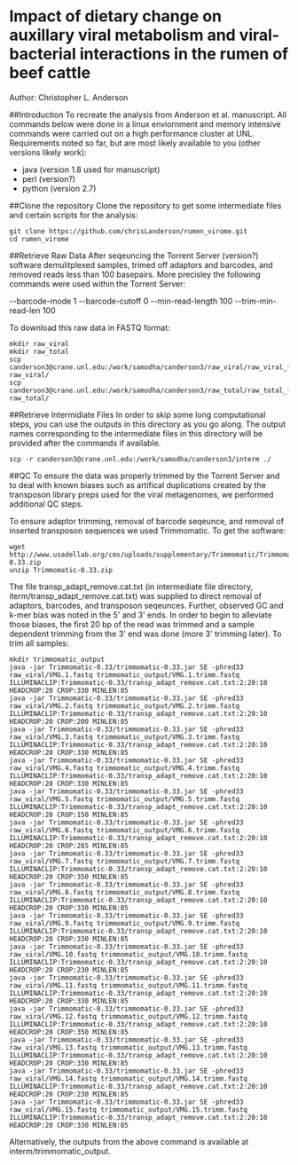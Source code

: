 Impact of dietary change on auxillary viral metabolism and viral-bacterial interactions in the rumen of beef cattle
===============
Author: Christopher L. Anderson


##Introduction
To recreate the analysis from Anderson et al. manuscript.  All commands below were done in a linux enviornment and memory intensive commands were carried out on a high performance cluster at UNL.  Requirements noted so far, but are most likely available to you (other versions likely work):

- java (version 1.8 used for manuscript)
- perl (version?)
- python (version 2.7)


##Clone the repository
Clone the repository to get some intermediate files and certain scripts for the analysis:


    git clone https://github.com/chrisLanderson/rumen_virome.git
    cd rumen_virome

##Retrieve Raw Data
After seqeuncing the Torrent Server (version?) software demulitplexed samples, trimed off adaptors and barcodes, and removed reads less than 100 basepairs. More precisley the following commands were used within the Torrent Server:

--barcode-mode 1 --barcode-cutoff 0 --min-read-length 100 --trim-min-read-len 100


To download this raw data in FASTQ format:

    mkdir raw_viral
    mkdir raw_total
    scp canderson3@crane.unl.edu:/work/samodha/canderson3/raw_viral/raw_viral_fastq.tgz raw_viral/
    scp canderson3@crane.unl.edu:/work/samodha/canderson3/raw_total/raw_total_fastq.tgz raw_total/

##Retrieve Intermidiate Files
In order to skip some long computational steps, you can use the outputs in this directory as you go along. The output names corresponding to the intermediate files in this directory will be provided after the commands if available.

    scp -r canderson3@crane.unl.edu:/work/samodha/canderson3/interm ./

##QC
To ensure the data was properly trimmed by the Torrent Server and to deal with known biases such as artifical duplications created by the transposon library preps used for the viral metagenomes, we performed additional QC steps.

To ensure adaptor trimming, removal of barcode seqeunce, and removal of inserted transposon sequences we used Trimmomatic.  To get the software:

    wget http://www.usadellab.org/cms/uploads/supplementary/Trimmomatic/Trimmomatic-0.33.zip
    unzip Trimmomatic-0.33.zip 

The file transp_adapt_remove.cat.txt (in intermediate file directory, iterm/transp_adapt_remove.cat.txt) was supplied to direct removal of adaptors, barcodes, and transposon seqeunces. Further, observed GC and k-mer bias was noted in the 5' and 3' ends.  In order to begin to alleviate those biases, the first 20 bp of the read was trimmed and a sample dependent trimming from the 3' end was done (more 3' trimming later).  To trim all samples:

    mkdir trimmomatic_output
    java -jar Trimmomatic-0.33/trimmomatic-0.33.jar SE -phred33 raw_viral/VMG.1.fastq trimmomatic_output/VMG.1.trimm.fastq ILLUMINACLIP:Trimmomatic-0.33/transp_adapt_remove.cat.txt:2:20:10 HEADCROP:20 CROP:330 MINLEN:85
    java -jar Trimmomatic-0.33/trimmomatic-0.33.jar SE -phred33 raw_viral/VMG.2.fastq trimmomatic_output/VMG.2.trimm.fastq ILLUMINACLIP:Trimmomatic-0.33/transp_adapt_remove.cat.txt:2:20:10 HEADCROP:20 CROP:200 MINLEN:85
    java -jar Trimmomatic-0.33/trimmomatic-0.33.jar SE -phred33 raw_viral/VMG.3.fastq trimmomatic_output/VMG.3.trimm.fastq ILLUMINACLIP:Trimmomatic-0.33/transp_adapt_remove.cat.txt:2:20:10 HEADCROP:20 CROP:330 MINLEN:85
    java -jar Trimmomatic-0.33/trimmomatic-0.33.jar SE -phred33 raw_viral/VMG.4.fastq trimmomatic_output/VMG.4.trimm.fastq ILLUMINACLIP:Trimmomatic-0.33/transp_adapt_remove.cat.txt:2:20:10 HEADCROP:20 CROP:330 MINLEN:85
    java -jar Trimmomatic-0.33/trimmomatic-0.33.jar SE -phred33 raw_viral/VMG.5.fastq trimmomatic_output/VMG.5.trimm.fastq ILLUMINACLIP:Trimmomatic-0.33/transp_adapt_remove.cat.txt:2:20:10 HEADCROP:20 CROP:150 MINLEN:85
    java -jar Trimmomatic-0.33/trimmomatic-0.33.jar SE -phred33 raw_viral/VMG.6.fastq trimmomatic_output/VMG.6.trimm.fastq ILLUMINACLIP:Trimmomatic-0.33/transp_adapt_remove.cat.txt:2:20:10 HEADCROP:20 CROP:285 MINLEN:85
    java -jar Trimmomatic-0.33/trimmomatic-0.33.jar SE -phred33 raw_viral/VMG.7.fastq trimmomatic_output/VMG.7.trimm.fastq ILLUMINACLIP:Trimmomatic-0.33/transp_adapt_remove.cat.txt:2:20:10 HEADCROP:20 CROP:350 MINLEN:85
    java -jar Trimmomatic-0.33/trimmomatic-0.33.jar SE -phred33 raw_viral/VMG.8.fastq trimmomatic_output/VMG.8.trimm.fastq ILLUMINACLIP:Trimmomatic-0.33/transp_adapt_remove.cat.txt:2:20:10 HEADCROP:20 CROP:330 MINLEN:85
    java -jar Trimmomatic-0.33/trimmomatic-0.33.jar SE -phred33 raw_viral/VMG.9.fastq trimmomatic_output/VMG.9.trimm.fastq ILLUMINACLIP:Trimmomatic-0.33/transp_adapt_remove.cat.txt:2:20:10 HEADCROP:20 CROP:330 MINLEN:85
    java -jar Trimmomatic-0.33/trimmomatic-0.33.jar SE -phred33 raw_viral/VMG.10.fastq trimmomatic_output/VMG.10.trimm.fastq ILLUMINACLIP:Trimmomatic-0.33/transp_adapt_remove.cat.txt:2:20:10 HEADCROP:20 CROP:230 MINLEN:85
    java -jar Trimmomatic-0.33/trimmomatic-0.33.jar SE -phred33 raw_viral/VMG.11.fastq trimmomatic_output/VMG.11.trimm.fastq ILLUMINACLIP:Trimmomatic-0.33/transp_adapt_remove.cat.txt:2:20:10 HEADCROP:20 CROP:330 MINLEN:85
    java -jar Trimmomatic-0.33/trimmomatic-0.33.jar SE -phred33 raw_viral/VMG.12.fastq trimmomatic_output/VMG.12.trimm.fastq ILLUMINACLIP:Trimmomatic-0.33/transp_adapt_remove.cat.txt:2:20:10 HEADCROP:20 CROP:350 MINLEN:85
    java -jar Trimmomatic-0.33/trimmomatic-0.33.jar SE -phred33 raw_viral/VMG.13.fastq trimmomatic_output/VMG.13.trimm.fastq ILLUMINACLIP:Trimmomatic-0.33/transp_adapt_remove.cat.txt:2:20:10 HEADCROP:20 CROP:330 MINLEN:85
    java -jar Trimmomatic-0.33/trimmomatic-0.33.jar SE -phred33 raw_viral/VMG.14.fastq trimmomatic_output/VMG.14.trimm.fastq ILLUMINACLIP:Trimmomatic-0.33/transp_adapt_remove.cat.txt:2:20:10 HEADCROP:20 CROP:230 MINLEN:85
    java -jar Trimmomatic-0.33/trimmomatic-0.33.jar SE -phred33 raw_viral/VMG.15.fastq trimmomatic_output/VMG.15.trimm.fastq ILLUMINACLIP:Trimmomatic-0.33/transp_adapt_remove.cat.txt:2:20:10 HEADCROP:20 CROP:330 MINLEN:85

Alternatively, the outputs from the above command is available at interm/trimmomatic_output.



